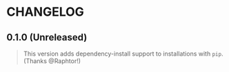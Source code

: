 # CHANGELOG

## **0.1.0** (Unreleased)

> This version adds dependency-install support to installations with `pip`. (Thanks @Raphtor!)

